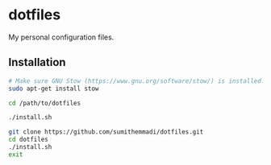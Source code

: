 # dotfiles

My personal configuration files.


## Installation

```bash
# Make sure GNU Stow (https://www.gnu.org/software/stow/) is installed:
sudo apt-get install stow

cd /path/to/dotfiles

./install.sh
```

```bash
git clone https://github.com/sumithemmadi/dotfiles.git
cd dotfiles
./install.sh
exit
```

